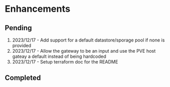 # Enhancements

## Pending
1. 2023/12/17 - Add support for a default datastore/sporage pool if none is provided
2. 2023/12/17 - Allow the gateway to be an input and use the PVE host gateay a default instead of being hardcoded
3. 2023/12/17 - Setup terraform doc for the README

## Completed

